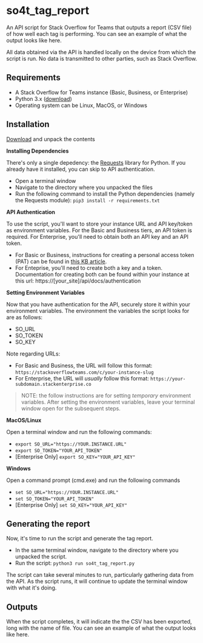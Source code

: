 # so4t_tag_report
An API script for Stack Overflow for Teams that outputs a report (CSV file) of how well each tag is performing. You can see an example of what the output looks like here.

All data obtained via the API is handled locally on the device from which the script is run. No data is transmitted to other parties, such as Stack Overflow.

## Requirements
* A Stack Overflow for Teams instance (Basic, Business, or Enterprise)
* Python 3.x ([download](https://www.python.org/downloads/))
* Operating system can be Linux, MacOS, or Windows

## Installation

[Download](https://github.com/jklick-so/so4t_tag_report/archive/refs/heads/main.zip) and unpack the contents

**Installing Dependencies**

There's only a single depedency: the [Requests](https://pypi.org/project/requests/) library for Python. If you already have it installed, you can skip to API authentication.
* Open a terminal window
* Navigate to the directory where you unpacked the files
* Run the following command to install the Python dependencies (namely the Requests module): `pip3 install -r requirements.txt`

**API Authentication**

To use the script, you'll want to store your instance URL and API key/token as environment variables. For the Basic and Business tiers, an API token is required. For Enterprise, you'll need to obtain both an API key and an API token.

* For Basic or Business, instructions for creating a personal access token (PAT) can be found in [this KB article](https://stackoverflow.help/en/articles/4385859-stack-overflow-for-teams-api).
* For Enteprise, you'll need to create both a key and a token. Documentation for creating both can be found within your instance at this url: https://[your_site]/api/docs/authentication

**Setting Environment Variables**

Now that you have authentication for the API, securely store it within your environment variables. The environment the variables the script looks for are as follows:
* SO_URL
* SO_TOKEN
* SO_KEY

Note regarding URLs:
* For Basic and Business, the URL will follow this format: `https://stackoverflowteams.com/c/your-instance-slug`
* For Enterprise, the URL will *usually* follow this format: `https://your-subdomain.stackenterprise.co`

> NOTE: the follow instructions are for setting _temporary_ environment variables. After setting the environment variables, leave your terminal window open for the subsequent steps.

**MacOS/Linux**

Open a terminal window and run the following commands:
* `export SO_URL="https://YOUR.INSTANCE.URL"`
* `export SO_TOKEN="YOUR_API_TOKEN"`
* \[Enterprise Only\] `export SO_KEY="YOUR_API_KEY"`

**Windows**

Open a command prompt (cmd.exe) and run the following commands
* `set SO_URL="https://YOUR.INSTANCE.URL"`
* `set SO_TOKEN="YOUR_API_TOKEN"`
* \[Enterprise Only\] `set SO_KEY="YOUR_API_KEY"`

## Generating the report
Now, it's time to run the script and generate the tag report. 
* In the same terminal window, navigate to the directory where you unpacked the script.
* Run the script: `python3 run so4t_tag_report.py`

The script can take several minutes to run, particularly gathering data from the API. As the script runs, it will continue to update the terminal window with what it's doing.

## Outputs
When the script completes, it will indicate the the CSV has been exported, long with the name of file. You can see an example of what the output looks like here.
